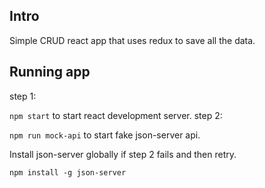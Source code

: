 ## Intro

Simple CRUD react app that uses redux to save all the data.

## Running app

step 1:

`npm start` to start react development server.
step 2:

`npm run mock-api` to start fake json-server api.

Install json-server globally if step 2 fails and then retry.

`npm install -g json-server`
